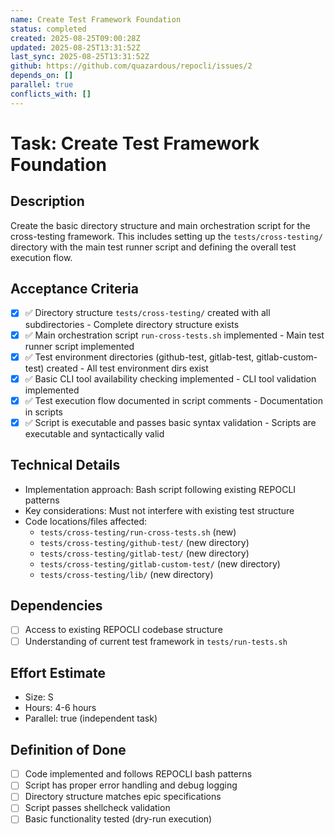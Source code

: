 ```yaml
---
name: Create Test Framework Foundation
status: completed
created: 2025-08-25T09:00:28Z
updated: 2025-08-25T13:31:52Z
last_sync: 2025-08-25T13:31:52Z 
github: https://github.com/quazardous/repocli/issues/2
depends_on: []
parallel: true
conflicts_with: []
---
```


# Task: Create Test Framework Foundation

## Description
Create the basic directory structure and main orchestration script for the cross-testing framework. This includes setting up the `tests/cross-testing/` directory with the main test runner script and defining the overall test execution flow.

## Acceptance Criteria
- [x] ✅ Directory structure `tests/cross-testing/` created with all subdirectories - Complete directory structure exists
- [x] ✅ Main orchestration script `run-cross-tests.sh` implemented - Main test runner script implemented
- [x] ✅ Test environment directories (github-test, gitlab-test, gitlab-custom-test) created - All test environment dirs exist
- [x] ✅ Basic CLI tool availability checking implemented - CLI tool validation implemented
- [x] ✅ Test execution flow documented in script comments - Documentation in scripts
- [x] ✅ Script is executable and passes basic syntax validation - Scripts are executable and syntactically valid

## Technical Details
- Implementation approach: Bash script following existing REPOCLI patterns
- Key considerations: Must not interfere with existing test structure
- Code locations/files affected:
  - `tests/cross-testing/run-cross-tests.sh` (new)
  - `tests/cross-testing/github-test/` (new directory)
  - `tests/cross-testing/gitlab-test/` (new directory) 
  - `tests/cross-testing/gitlab-custom-test/` (new directory)
  - `tests/cross-testing/lib/` (new directory)

## Dependencies
- [ ] Access to existing REPOCLI codebase structure
- [ ] Understanding of current test framework in `tests/run-tests.sh`

## Effort Estimate
- Size: S
- Hours: 4-6 hours
- Parallel: true (independent task)

## Definition of Done
- [ ] Code implemented and follows REPOCLI bash patterns
- [ ] Script has proper error handling and debug logging
- [ ] Directory structure matches epic specifications
- [ ] Script passes shellcheck validation
- [ ] Basic functionality tested (dry-run execution)
